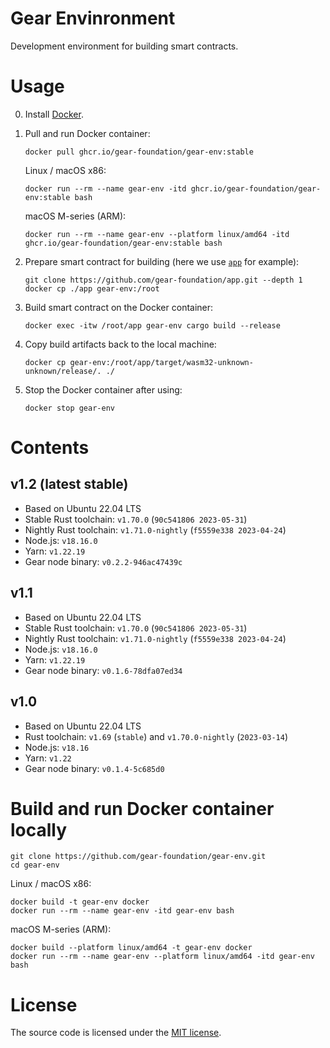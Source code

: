 # Gear Envinronment

Development environment for building smart contracts.

# Usage

0. Install [Docker](https://docs.docker.com/engine/install/).

1. Pull and run Docker container:

    ```shell
    docker pull ghcr.io/gear-foundation/gear-env:stable
    ```

    Linux / macOS x86:

    ```shell
    docker run --rm --name gear-env -itd ghcr.io/gear-foundation/gear-env:stable bash
    ```

    macOS M-series (ARM):

    ```shell
    docker run --rm --name gear-env --platform linux/amd64 -itd ghcr.io/gear-foundation/gear-env:stable bash
    ```

2. Prepare smart contract for building (here we use [`app`](https://github.com/gear-foundation/app) for example):

    ```shell
    git clone https://github.com/gear-foundation/app.git --depth 1
    docker cp ./app gear-env:/root
    ```

3. Build smart contract on the Docker container:

    ```shell
    docker exec -itw /root/app gear-env cargo build --release
    ```

4. Copy build artifacts back to the local machine:

    ```shell
    docker cp gear-env:/root/app/target/wasm32-unknown-unknown/release/. ./
    ```

5. Stop the Docker container after using:

    ```shell
    docker stop gear-env
    ```

# Contents

## v1.2 (latest stable)

- Based on Ubuntu 22.04 LTS
- Stable Rust toolchain: `v1.70.0` (`90c541806 2023-05-31`)
- Nightly Rust toolchain: `v1.71.0-nightly` (`f5559e338 2023-04-24`)
- Node.js: `v18.16.0`
- Yarn: `v1.22.19`
- Gear node binary: `v0.2.2-946ac47439c`

## v1.1

- Based on Ubuntu 22.04 LTS
- Stable Rust toolchain: `v1.70.0` (`90c541806 2023-05-31`)
- Nightly Rust toolchain: `v1.71.0-nightly` (`f5559e338 2023-04-24`)
- Node.js: `v18.16.0`
- Yarn: `v1.22.19`
- Gear node binary: `v0.1.6-78dfa07ed34`

## v1.0

- Based on Ubuntu 22.04 LTS
- Rust toolchain: `v1.69` (`stable`) and `v1.70.0-nightly` (`2023-03-14`)
- Node.js: `v18.16`
- Yarn: `v1.22`
- Gear node binary: `v0.1.4-5c685d0`

# Build and run Docker container locally

```shell
git clone https://github.com/gear-foundation/gear-env.git
cd gear-env
```

Linux / macOS x86:

```shell
docker build -t gear-env docker
docker run --rm --name gear-env -itd gear-env bash
```

macOS M-series (ARM):

```shell
docker build --platform linux/amd64 -t gear-env docker
docker run --rm --name gear-env --platform linux/amd64 -itd gear-env bash
```

# License

The source code is licensed under the [MIT license](LICENSE).
